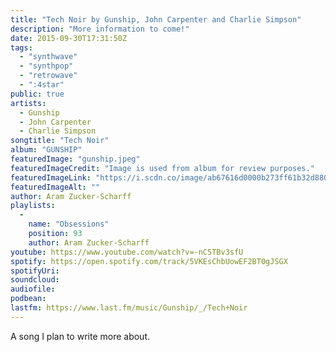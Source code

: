 ```yaml
---
title: "Tech Noir by Gunship, John Carpenter and Charlie Simpson"
description: "More information to come!"
date: 2015-09-30T17:31:50Z
tags:
  - "synthwave"
  - "synthpop"
  - "retrowave"
  - ":4star"
public: true
artists:
  - Gunship
  - John Carpenter
  - Charlie Simpson
songtitle: "Tech Noir"
album: "GUNSHIP"
featuredImage: "gunship.jpeg"
featuredImageCredit: "Image is used from album for review purposes."
featuredImageLink: "https://i.scdn.co/image/ab67616d0000b273ff61b32d8807c35e7dd09aa7"
featuredImageAlt: ""
author: Aram Zucker-Scharff
playlists:
  -
    name: "Obsessions"
    position: 93
    author: Aram Zucker-Scharff
youtube: https://www.youtube.com/watch?v=-nC5TBv3sfU
spotify: https://open.spotify.com/track/5VKEsChbUowEF2BT0gJSGX
spotifyUri: 
soundcloud:
audiofile:
podbean:
lastfm: https://www.last.fm/music/Gunship/_/Tech+Noir
---
```


A song I plan to write more about.
		